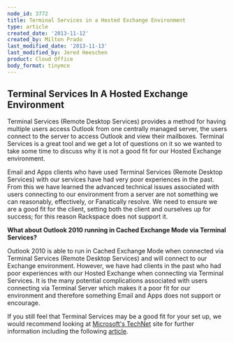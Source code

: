 ```yaml
---
node_id: 3772
title: Terminal Services in a Hosted Exchange Environment
type: article
created_date: '2013-11-12'
created_by: Milton Prado
last_modified_date: '2013-11-13'
last_modified_by: Jered Heeschen
product: Cloud Office
body_format: tinymce
---
```


Terminal Services In A Hosted Exchange Environment
--------------------------------------------------

Terminal Services (Remote Desktop Services) provides a method for having
multiple users access Outlook from one centrally managed server, the
users connect to the server to access Outlook and view their mailboxes.
Terminal Services is a great tool and we get a lot of questions on it so
we wanted to take some time to discuss why it is not a good fit for our
Hosted Exchange environment.

Email and Apps clients who have used Terminal Services (Remote Desktop
Services) with our services have had very poor experiences in the past.
 From this we have learned the advanced technical issues associated with
users connecting to our environment from a server are not something we
can reasonably, effectively, or Fanatically resolve.  We need to ensure
we are a good fit for the client, setting both the client and ourselves
up for success; for this reason Rackspace does not support it.

**What about Outlook 2010 running in Cached Exchange Mode via Terminal
Services?**

Outlook 2010 is able to run in Cached Exchange Mode when connected via
Terminal Services (Remote Desktop Services) and will connect to our
Exchange environment.  However, we have had clients in the past who had
poor experiences with our Hosted Exchange when connecting via Terminal
Services.  It is the many potential complications associated with users
connecting via Terminal Server which makes it a poor fit for our
environment and therefore something Email and Apps does not support or
encourage.

If you still feel that Terminal Services may be a good fit for your set
up, we would recommend looking at [Microsoft's
TechNet](http://technet.microsoft.com/en-us/default.aspx) site for
further information including the following
[article](http://technet.microsoft.com/en-us/library/ff394406.aspx).

